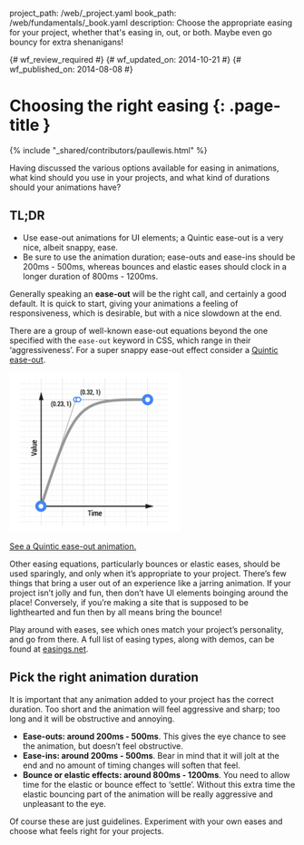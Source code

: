 project_path: /web/_project.yaml
book_path: /web/fundamentals/_book.yaml
description: Choose the appropriate easing for your project, whether that's easing in, out, or both. Maybe even go bouncy for extra shenanigans!

{# wf_review_required #}
{# wf_updated_on: 2014-10-21 #}
{# wf_published_on: 2014-08-08 #}

# Choosing the right easing {: .page-title }

{% include "_shared/contributors/paullewis.html" %}

Having discussed the various options available for easing in animations, what kind should you use in your projects, and what kind of durations should your animations have?

## TL;DR
- Use ease-out animations for UI elements; a Quintic ease-out is a very nice, albeit snappy, ease.
- Be sure to use the animation duration; ease-outs and ease-ins should be 200ms - 500ms, whereas bounces and elastic eases should clock in a longer duration of 800ms - 1200ms.


Generally speaking an **ease-out** will be the right call, and certainly a good default. It is quick to start, giving your animations a feeling of responsiveness, which is desirable, but with a nice slowdown at the end.

There are a group of well-known ease-out equations beyond the one specified with the `ease-out` keyword in CSS, which range in their ‘aggressiveness’. For a super snappy ease-out effect consider a [Quintic ease-out](http://easings.net/#easeOutQuint).

<img src="imgs/quintic-ease-out-markers.png" alt="A Quintic ease-out animation curve" style="max-width: 300px"/>

<a href="https://googlesamples.github.io/web-fundamentals/samples/fundamentals/design-and-ui/animations/box-move-quintic-ease-out.html">See a Quintic ease-out animation.</a>

Other easing equations, particularly bounces or elastic eases, should be used sparingly, and only when it’s appropriate to your project. There’s few things that bring a user out of an experience like a jarring animation. If your project isn’t jolly and fun, then don’t have UI elements boinging around the place! Conversely, if you’re making a site that is supposed to be lighthearted and fun then by all means bring the bounce!

Play around with eases, see which ones match your project’s personality, and go from there. A full list of easing types, along with demos, can be found at [easings.net](http://easings.net).

## Pick the right animation duration

It is important that any animation added to your project has the correct duration. Too short and the animation will feel aggressive and sharp; too long and it will be obstructive and annoying.

* **Ease-outs: around 200ms - 500ms**. This gives the eye chance to see the animation, but doesn’t feel obstructive.
* **Ease-ins: around 200ms - 500ms**. Bear in mind that it will jolt at the end and no amount of timing changes will soften that feel.
* **Bounce or elastic effects: around 800ms - 1200ms**. You need to allow time for the elastic or bounce effect to ‘settle’. Without this extra time the elastic bouncing part of the animation will be really aggressive and unpleasant to the eye.

Of course these are just guidelines. Experiment with your own eases and choose what feels right for your projects.


